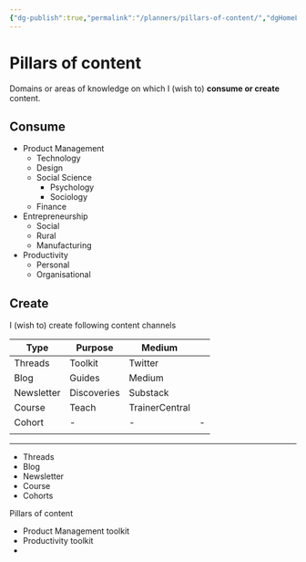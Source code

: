 ```yaml
---
{"dg-publish":true,"permalink":"/planners/pillars-of-content/","dgHomeLink":true,"dgPassFrontmatter":false}
---
```



# Pillars of content

Domains or areas of knowledge on which I (wish to) **consume or create** content. 

## Consume

- Product Management
	- Technology
	- Design
	-  Social Science
		- Psychology
		- Sociology
	- Finance
- Entrepreneurship
	- Social
	- Rural
	- Manufacturing
- Productivity
	- Personal
	- Organisational

## Create

I (wish to) create following content channels

| Type       | Purpose     | Medium         |     |
| ---------- | ----------- | -------------- | --- |
| Threads    | Toolkit     | Twitter        |     |
| Blog       | Guides      | Medium         |     |
| Newsletter | Discoveries | Substack       |     |
| Course     | Teach       | TrainerCentral |     |
| Cohort     | -           | -              | -   |
|            |             |                |     |
---
- Threads 
- Blog 
- Newsletter
- Course
- Cohorts

Pillars of content

- Product Management toolkit
- Productivity toolkit
- 